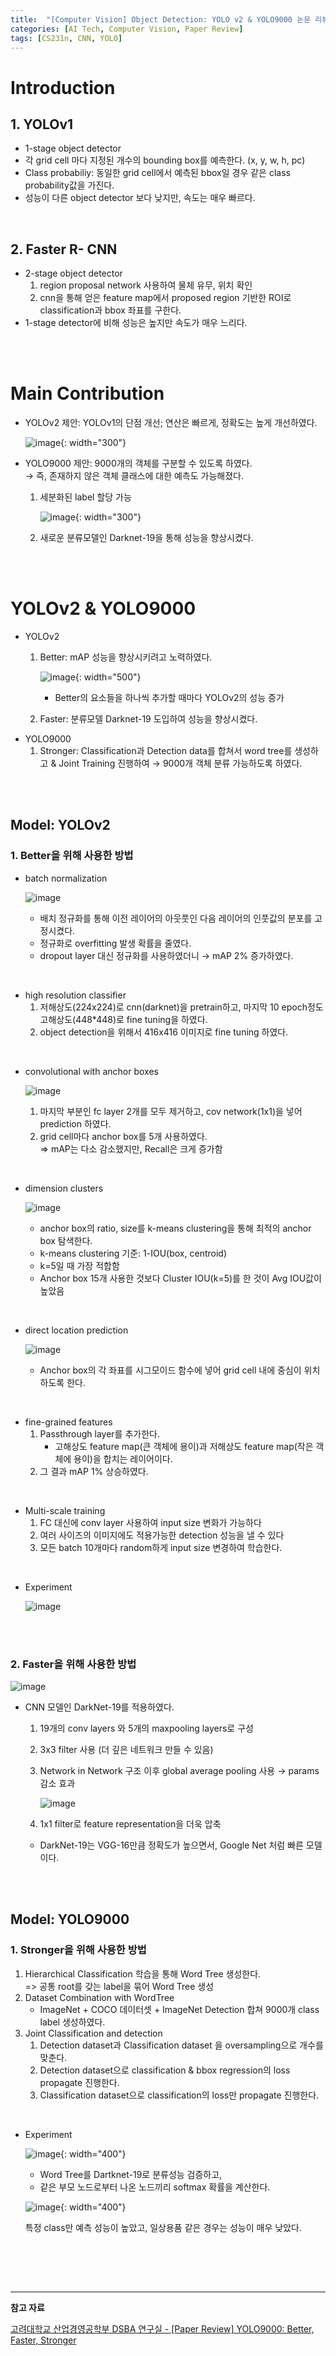 ```yaml
---
title:  "[Computer Vision] Object Detection: YOLO v2 & YOLO9000 논문 리뷰"
categories: [AI Tech, Computer Vision, Paper Review]
tags: [CS231n, CNN, YOLO]
---   
```

# Introduction

## 1. YOLOv1
- 1-stage object detector
- 각 grid cell 마다 지정된 개수의 bounding box를 예측한다. (x, y, w, h, pc)
- Class probabiliy: 동일한 grid cell에서 예측된 bbox일 경우 같은 class probability값을 가진다.
- 성능이 다른 object detector 보다 낮지만, 속도는 매우 빠르다.

<br>

## 2. Faster R- CNN
- 2-stage object detector
    1. region proposal network 사용하여 물체 유무, 위치 확인
    2. cnn을 통해 얻은 feature map에서 proposed region 기반한 ROI로 classification과 bbox 좌표를 구한다.
- 1-stage detector에 비해 성능은 높지만 속도가 매우 느리다.

<br>
<br>

# Main Contribution
- YOLOv2 제안: YOLOv1의 단점 개선; 연산은 빠르게, 정확도는 높게 개선하였다.

    ![image](https://user-images.githubusercontent.com/89712324/221517262-0b23b90d-56eb-4725-8492-7fdd66371d1a.png){: width="300"}

- YOLO9000 제안: 9000개의 객체를 구분할 수 있도록 하였다.  
    → 즉, 존재하지 않은 객체 클래스에 대한 예측도 가능해졌다.

  1. 세분화된 label 할당 가능
      
      ![image](https://user-images.githubusercontent.com/89712324/221517302-4afac7d1-8474-4695-8054-2e0927b5cfba.png){: width="300"}
      
  2. 새로운 분류모델인 Darknet-19을 통해 성능을 향상시켰다.

<br>
<br>

# YOLOv2 & YOLO9000
- YOLOv2
    1. Better: mAP 성능을 향상시키려고 노력하였다.
        
        ![image](https://user-images.githubusercontent.com/89712324/221517329-ebe31711-5440-45ab-a213-b6e90310b74b.png){: width="500"}
        
        - Better의 요소들을 하나씩 추가할 때마다 YOLOv2의 성능 증가
    2. Faster: 분류모델 Darknet-19 도입하여 성능을 향상시켰다.
- YOLO9000
    1. Stronger: Classification과 Detection data를 합쳐서 word tree를 생성하고 & Joint Training 진행하여 → 9000개 객체 분류 가능하도록 하였다.

<br>
<br>

## Model: YOLOv2

### 1. Better을 위해 사용한 방법
- batch normalization
  
  ![image](https://user-images.githubusercontent.com/89712324/221517376-900dfa97-306d-41ae-a433-cd81d12a16d6.png)
  
  - 배치 정규화를 통해 이전 레이어의 아웃풋인 다음 레이어의 인풋값의 분포를 고정시켰다.
  - 정규화로 overfitting 발생 확률을 줄였다.
  - dropout layer 대신 정규화를 사용하였더니 → mAP 2% 증가하였다.

<br>


- high resolution classifier
  1. 저해상도(224x224)로 cnn(darknet)을 pretrain하고, 마지막 10 epoch정도 고해상도(448*448)로 fine tuning을 하였다.
  2. object detection을 위해서 416x416 이미지로 fine tuning 하였다.

<br>

- convolutional with anchor boxes
  
  ![image](https://user-images.githubusercontent.com/89712324/221517416-53294fa9-10f6-4559-b500-eb6ab86654ac.png)
  
  1. 마지막 부분인 fc layer 2개를 모두 제거하고, cov network(1x1)을 넣어 prediction 하였다.
  2. grid cell마다 anchor box를 5개 사용하였다.              
      ⇒  mAP는 다소 감소했지만, Recall은 크게 증가함

<br>

- dimension clusters
  
  ![image](https://user-images.githubusercontent.com/89712324/221517550-f7120424-30df-4064-b769-4c5c22574730.png)
  
  - anchor box의 ratio, size를 k-means clustering을 통해 최적의 anchor box 탐색한다.
  - k-means clustering 기준: 1-IOU(box, centroid)
  - k=5일 때 가장 적합함
  - Anchor box 15개 사용한 것보다 Cluster IOU(k=5)를 한 것이 Avg IOU값이 높았음

<br>

- direct location prediction
  
  ![image](https://user-images.githubusercontent.com/89712324/221517595-1f731ccc-442a-48b0-99a7-8778c6ae3a53.png)
  
  - Anchor box의 각 좌표를 시그모이드 함수에 넣어 grid cell  내에 중심이 위치하도록 한다.

<br>

- fine-grained features
  1. Passthrough layer를 추가한다.
      - 고해상도 feature map(큰 객체에 용이)과 저해상도 feature map(작은 객체에 용이)을 합치는 레이어이다.
  2. 그 결과 mAP 1% 상승하였다.

<br>


- Multi-scale training
  1. FC 대신에 conv layer 사용하여 input size 변화가 가능하다
  2. 여러 사이즈의 이미지에도 적용가능한 detection 성능을 낼 수 있다
  3. 모든 batch 10개마다 random하게 input size 변경하여 학습한다.

<br>


- Experiment
  
  ![image](https://user-images.githubusercontent.com/89712324/221613456-55c82636-d3b4-43e3-b16c-4357efef7bbb.png)

<br>
<br>

  
### 2. Faster을 위해 사용한 방법
    
![image](https://user-images.githubusercontent.com/89712324/221517675-6efb2f4c-41f9-4025-8f7d-bb9916a3868b.png)

- CNN 모델인 DarkNet-19를 적용하였다.
    1. 19개의 conv layers 와 5개의 maxpooling layers로 구성
    2. 3x3 filter 사용 (더 깊은 네트워크 만들 수 있음)
    3. Network in Network 구조 이후 global average pooling 사용 → params 감소 효과
        
        ![image](https://user-images.githubusercontent.com/89712324/221517904-ddd2b5b9-a51d-4e6a-bafb-950af39a60a7.png)
        
    4. 1x1 filter로 feature representation을 더욱 압축
    - DarkNet-19는 VGG-16만큼 정확도가 높으면서, Google Net 처럼 빠른 모델이다.

<br>
<br>

  
## Model: YOLO9000

### 1. Stronger을 위해 사용한 방법
1. Hierarchical Classification 학습을 통해 Word Tree 생성한다.  
    => 공통 root를 갖는 label을 묶어 Word Tree 생성
2. Dataset Combination with WordTree
    - ImageNet + COCO 데이터셋 + ImageNet Detection 합쳐 9000개 class label 생성하였다.
3. Joint Classification and detection
    1. Detection dataset과 Classification dataset 을 oversampling으로 개수를 맞춘다.
    2. Detection dataset으로 classification & bbox regression의 loss propagate 진행한다.
    3. Classification dataset으로 classification의 loss만 propagate 진행한다.


<br>

- Experiment
    
    ![image](https://user-images.githubusercontent.com/89712324/221517942-8b7e9a98-5270-4d15-995f-d7d3798fc16f.png){: width="400"}
    
    - Word Tree를 Dartknet-19로 분류성능 검증하고, 
    - 같은 부모 노드로부터 나온 노드끼리 softmax 확률을 계산한다.  
        

    ![image](https://user-images.githubusercontent.com/89712324/221517990-3feac9ee-e8df-48de-a291-339fa99b7f48.png){: width="400"}
    
    특정 class만 예측 성능이 높았고, 일상용품 같은 경우는 성능이 매우 낮았다.

  
<br><br>

<br>

---

**참고 자료**

[고려대학교 산업경영공학부 DSBA 연구실 - [Paper Review] YOLO9000: Better, Faster, Stronger](https://www.youtube.com/watch?v=vLdrI8NCFMs)
